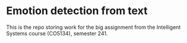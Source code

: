 # Emotion detection from text

This is the repo storing work for the big assignment from the Intelligent Systems course (CO5134),
semester 241.
